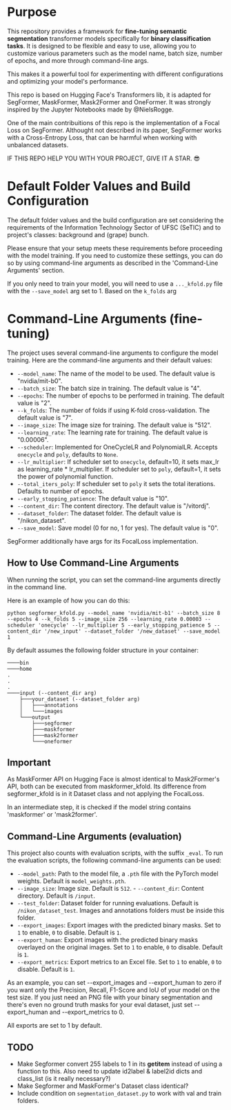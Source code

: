 # Purpose

This repository provides a framework for **fine-tuning semantic segmentation** transformer models specifically for **binary classification tasks**. It is designed to be flexible and easy to use, allowing you to customize various parameters such as the model name, batch size, number of epochs, and more through command-line args.

This makes it a powerful tool for experimenting with different configurations and optimizing your model's performance.

This repo is based on Hugging Face's Transformers lib, it is adapted for SegFormer, MaskFormer, Mask2Former and OneFormer.
It was strongly inspired by the Jupyter Notebooks made by @NielsRogge.

One of the main contribuitions of this repo is the implementation of a Focal Loss on SegFormer.
Althought not described in its paper, SegFormer works with a Cross-Entropy Loss, that can be harmful when working with unbalanced datasets.

IF THIS REPO HELP YOU WITH YOUR PROJECT, GIVE IT A STAR. :sunglasses:

# Default Folder Values and Build Configuration

The default folder values and the build configuration are set considering the requirements of the Information Technology Sector of UFSC (SeTIC) and to project's classes: background and (grape) bunch.

Please ensure that your setup meets these requirements before proceeding with the model training. If you need to customize these settings, you can do so by using command-line arguments as described in the 'Command-Line Arguments' section.

If you only need to train your model, you will need to use a `..._kfold.py` file with the `--save_model` arg set to 1.
Based on the `k_folds` arg 


# Command-Line Arguments (fine-tuning)

The project uses several command-line arguments to configure the model training. Here are the command-line arguments and their default values:

- `--model_name`: The name of the model to be used. The default value is "nvidia/mit-b0".
- `--batch_size`: The batch size in training. The default value is "4".
- `--epochs`: The number of epochs to be performed in training. The default value is "2".
- `--k_folds`: The number of folds if using K-fold cross-validation. The default value is "7".
- `--image_size`: The image size for training. The default value is "512".
- `--learning_rate`: The learning rate for training. The default value is "0.00006".
- `--scheduler`: Implemented for OneCycleLR and PolynomialLR. Accepts `onecycle` and `poly`, defaults to `None`.
- `--lr_multiplier`: If scheduler set to `onecycle`, default=10, it sets max_lr as learning_rate * lr_multiplier. If scheduler set to `poly`, default=1, it sets the power of polynomial function.
- `--total_iters_poly`: If scheduler set to `poly` it sets the total iterations. Defaults to number of epochs.  
- `--early_stopping_patience`: The default value is "10".
- `--content_dir`: The content directory. The default value is "/vitordj". 
- `--dataset_folder`: The dataset folder. The default value is "/nikon_dataset". 
- `--save_model`: Save model (0 for no, 1 for yes). The default value is "0".

SegFormer additionally have args for its FocalLoss implementation.

## How to Use Command-Line Arguments
When running the script, you can set the command-line arguments directly in the command line.

Here is an example of how you can do this:

```shell
python segformer_kfold.py --model_name 'nvidia/mit-b1' --batch_size 8 --epochs 4 --k_folds 5 --image_size 256 --learning_rate 0.00003 --scheduler 'onecycle' --lr_multiplier 5 --early_stopping_patience 5 --content_dir '/new_input' --dataset_folder '/new_dataset' --save_model 1
```


By default assumes the following folder structure in your container:
```shell
────bin
────home
.
.
.
────input (--content_dir arg)
    ├───your_dataset (--dataset_folder arg)
    │   ├───annotations
    │   └───images
    └───output
        ├───segformer
        ├───maskformer
        ├───mask2former
        └───oneformer
```
## Important

As MaskFormer API on Hugging Face is almost identical to Mask2Former's API, both can be executed from maskformer_kfold.
Its difference from segformer_kfold is in it Dataset class and not applying the FocalLoss.

In an intermediate step, it is checked if the model string contains 'maskformer' or 'mask2former'.


## Command-Line Arguments (evaluation)

This project also counts with evaluation scripts, with the suffix `_eval`.
To run the evaluation scripts, the following command-line arguments can be used: 
- `--model_path`: Path to the model file, a `.pth` file with the PyTorch model weights. Default is `model_weights.pth`. 
- `--image_size`: Image size. Default is `512`. - `--content_dir`: Content directory. Default is `/input`. 
- `--test_folder`: Dataset folder for running evaluations. Default is `/nikon_dataset_test`. Images and annotations folders must be inside this folder. 
- `--export_images`: Export images with the predicted binary masks. Set to `1` to enable, `0` to disable. Default is `1`. 
- `--export_human`: Export images with the predicted binary masks overlayed on the original images. Set to `1` to enable, `0` to disable. Default is `1`. 
- `--export_metrics`: Export metrics to an Excel file. Set to `1` to enable, `0` to disable. Default is `1`.

As an example, you can set --export_images and --export_human to zero if you want only the Precision, Recall, F1-Score and IoU of your model on the test size.
If you just need an PNG file with your binary segmentation and there's even no ground truth masks for your eval dataset, just set --export_human and --export_metrics to 0.

All exports are set to 1 by default.

## TODO
- Make Segformer convert 255 labels to 1 in its __getitem__ instead of using a function to this. Also need to update id2label & label2id dicts and class_list (is it really necessary?)
- Make Segformer and MaskFormer's Dataset class identical?
- Include condition on `segmentation_dataset.py` to work with val and train folders. 